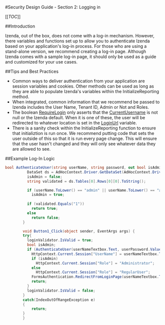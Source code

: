 #Security Design Guide - Section 2: Logging in

[[_TOC_]]

##Introduction

Izenda, out of the box, does not come with a log-in mechanism. However, there variables and functions set up to allow you to authenticate Izenda based on your application's log-in process. For those who are using a stand-alone version, we recommend creating a log-in page. Although Izenda comes with a sample log-in page, it should only be used as a guide and customized for your use cases.

##Tips and Best Practices  

* Common ways to deliver authentication from your application are session variables and cookies. Other methods can be used as long as they are able to populate Izenda's variables within the InitializeReporting method.  
* When integrated, common information that we recommend be passed to Izenda includes the User Name, Tenant ID, Admin or Not and Roles.
* The boolean [RequireLogin](http://wiki.izenda.us/API/CodeSamples/RequireLogin) only asserts that the [CurrentUsername](http://wiki.izenda.us/API/CodeSamples/CurrentUserName) is not null or the Izenda default. When it is one of these, the user will be redirected to whatever location is set in the [LoginUrl](http://wiki.izenda.us/API/CodeSamples/LoginUrl) variable.
* There is a sanity check within the InitializeReporting function to ensure that initializtion is run once. We recommend putting code that sets the user outside of this so that it is run every page change. This will ensure that the user hasn't changed and they will only see whatever data they are allowed to see.

##Example Log-In Logic

```csharp
bool AuthenticateUser(string userName, string password, out bool isAdmin) {
          DataSet ds = AdHocContext.Driver.GetDataSet(AdHocContext.Driver.CreateCommand(string.Format("select 1 from employeeLogin where userName = '{0}' and password = '{1}'",userName,password)));
          isAdmin = false;
          string validated = ds.Tables[0].Rows[0][0].ToString();

          if (userName.ToLower() == "admin" || userName.ToLower() == "administrator")
            isAdmin = true;
          
          if (validated.Equals("1"))
            return true;
          else
            return false;
        }

        void Button1_Click(object sender, EventArgs args) {
		try{
          loginValidator.IsValid = true;
          bool isAdmin;
          if (AuthenticateUser(userNameTextbox.Text, userPassword.Value, out isAdmin)) {
            HttpContext.Current.Session["UserName"] = userNameTextbox.Text;
            if (isAdmin)
              HttpContext.Current.Session["Role"] = "Administrator";
            else
              HttpContext.Current.Session["Role"] = "RegularUser";
            FormsAuthentication.RedirectFromLoginPage(userNameTextbox.Text, false);
            return;
          }
          loginValidator.IsValid = false;
		}
		catch(IndexOutOfRangeException e)
		{
			return;
		}
        }
```